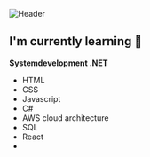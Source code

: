 ![Header](https://i.pinimg.com/originals/61/2d/a3/612da35ea3c6cfd120c3dccb80a0ac8f.png)

## I'm currently learning 🌱

__Systemdevelopment .NET__
* HTML
* CSS
* Javascript
* C#
* AWS cloud architecture
* SQL 
* React 
* 
<!--
**vcgj/vcgj** is a ✨ _special_ ✨ repository because its `README.md` (this file) appears on your GitHub profile.

Here are some ideas to get you started:

- 🔭 I’m currently working on ...
- 🌱 I’m currently learning ...
- 👯 I’m looking to collaborate on ...
- 🤔 I’m looking for help with ...
- 💬 Ask me about ...
- 📫 How to reach me: ...
- 😄 Pronouns: ...
- ⚡ Fun fact: ...👋
-->
